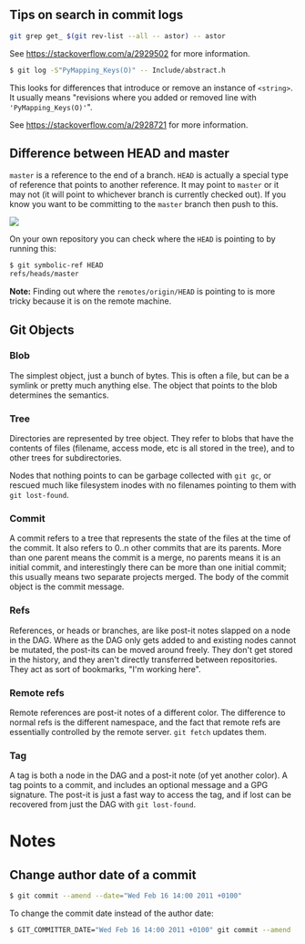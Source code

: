 ## Tips on search in commit logs

```sh
git grep get_ $(git rev-list --all -- astor) -- astor
```

See https://stackoverflow.com/a/2929502 for more information.

```sh
$ git log -S"PyMapping_Keys(O)" -- Include/abstract.h
```

This looks for differences that introduce or remove an instance of `<string>`.
It usually means "revisions where you added or removed line with
`'PyMapping_Keys(O)'`".

See https://stackoverflow.com/a/2928721 for more information.

## Difference between HEAD and master

`master` is a reference to the end of a branch. `HEAD` is actually a special type
of reference that points to another reference. It may point to `master` or it may
not (it will point to whichever branch is currently checked out). If you know
you want to be committing to the `master` branch then push to this.

![](http://i.stack.imgur.com/hRanK.png)

On your own repository you can check where the `HEAD` is pointing to by running
this:

```sh
$ git symbolic-ref HEAD
refs/heads/master
```

**Note:** Finding out where the `remotes/origin/HEAD` is pointing to is more
tricky because it is on the remote machine.

## Git Objects

### Blob

The simplest object, just a bunch of bytes. This is often a file, but can be
a symlink or pretty much anything else. The object that points to the blob
determines the semantics.

### Tree

Directories are represented by tree object. They refer to blobs that have the
contents of files (filename, access mode, etc is all stored in the tree), and
to other trees for subdirectories.

Nodes that nothing points to can be garbage collected with `git gc`, or rescued
much like filesystem inodes with no filenames pointing to them with `git
lost-found`.

### Commit

A commit refers to a tree that represents the state of the files at the time of
the commit. It also refers to 0..n other commits that are its parents. More
than one parent means the commit is a merge, no parents means it is an initial
commit, and interestingly there can be more than one initial commit; this
usually means two separate projects merged. The body of the commit object is
the commit message.

### Refs

References, or heads or branches, are like post-it notes slapped on a node in
the DAG. Where as the DAG only gets added to and existing nodes cannot be
mutated, the post-its can be moved around freely. They don't get stored in the
history, and they aren't directly transferred between repositories. They act as
sort of bookmarks, "I'm working here".

### Remote refs

Remote references are post-it notes of a different color. The difference to
normal refs is the different namespace, and the fact that remote refs are
essentially controlled by the remote server. `git fetch` updates them.

### Tag

A tag is both a node in the DAG and a post-it note (of yet another color).
A tag points to a commit, and includes an optional message and a GPG signature.
The post-it is just a fast way to access the tag, and if lost can be recovered
from just the DAG with `git lost-found`.


# Notes

## Change author date of a commit

```sh
$ git commit --amend --date="Wed Feb 16 14:00 2011 +0100"
```

To change the commit date instead of the author date:

```sh
$ GIT_COMMITTER_DATE="Wed Feb 16 14:00 2011 +0100" git commit --amend
```
